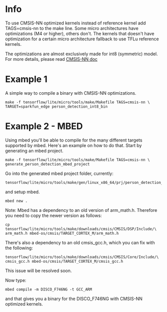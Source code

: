 # Info

To use CMSIS-NN optimized kernels instead of reference kernel add TAGS=cmsis-nn
to the make line. Some micro architectures have optimizations (M4 or higher),
others don't. The kernels that doesn't have optimization for a certain micro
architecture fallback to use TFLu reference kernels.

The optimizations are almost exclusively made for int8 (symmetric) model. For
more details, please read
[CMSIS-NN doc](https://github.com/ARM-software/CMSIS_5/blob/develop/CMSIS/NN/README.md)

# Example 1

A simple way to compile a binary with CMSIS-NN optimizations.

```
make -f tensorflow/lite/micro/tools/make/Makefile TAGS=cmsis-nn \
TARGET=sparkfun_edge person_detection_int8_bin
```

# Example 2 - MBED

Using mbed you'll be able to compile for the many different targets supported by
mbed. Here's an example on how to do that. Start by generating an mbed project.

```
make -f tensorflow/lite/micro/tools/make/Makefile TAGS=cmsis-nn \
generate_person_detection_mbed_project
```

Go into the generated mbed project folder, currently:

```
tensorflow/lite/micro/tools/make/gen/linux_x86_64/prj/person_detection_int8/mbed
```

and setup mbed.

```
mbed new .
```

Note: Mbed has a dependency to an old version of arm_math.h. Therefore you need
to copy the newer version as follows:

```
cp tensorflow/lite/micro/tools/make/downloads/cmsis/CMSIS/DSP/Include/\
arm_math.h mbed-os/cmsis/TARGET_CORTEX_M/arm_math.h
```

There's also a dependency to an old cmsis_gcc.h, which you can fix with the following:

```
tensorflow/lite/micro/tools/make/downloads/cmsis/CMSIS/Core/Include/\
cmsis_gcc.h mbed-os/cmsis/TARGET_CORTEX_M/cmsis_gcc.h
```

This issue will be resolved soon.

Now type:

```
mbed compile -m DISCO_F746NG -t GCC_ARM
```

and that gives you a binary for the DISCO_F746NG with CMSIS-NN optimized
kernels.
